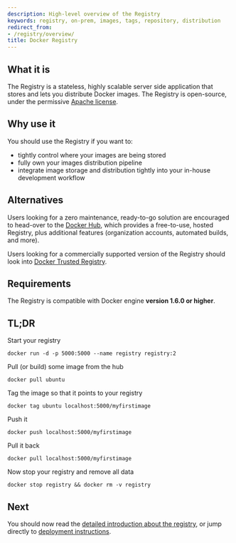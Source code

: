 ```yaml
---
description: High-level overview of the Registry
keywords: registry, on-prem, images, tags, repository, distribution
redirect_from:
- /registry/overview/
title: Docker Registry
---
```


## What it is

The Registry is a stateless, highly scalable server side application that stores
and lets you distribute Docker images. The Registry is open-source, under the
permissive [Apache license](http://en.wikipedia.org/wiki/Apache_License).

## Why use it

You should use the Registry if you want to:

 * tightly control where your images are being stored
 * fully own your images distribution pipeline
 * integrate image storage and distribution tightly into your in-house development workflow

## Alternatives

Users looking for a zero maintenance, ready-to-go solution are encouraged to
head-over to the [Docker Hub](https://hub.docker.com), which provides a
free-to-use, hosted Registry, plus additional features (organization accounts,
automated builds, and more).

Users looking for a commercially supported version of the Registry should look
into [Docker Trusted Registry](/datacenter/dtr/2.1/guides/index.md).

## Requirements

The Registry is compatible with Docker engine **version 1.6.0 or higher**.

## TL;DR

Start your registry

    docker run -d -p 5000:5000 --name registry registry:2

Pull (or build) some image from the hub

    docker pull ubuntu

Tag the image so that it points to your registry

    docker tag ubuntu localhost:5000/myfirstimage

Push it

    docker push localhost:5000/myfirstimage

Pull it back

    docker pull localhost:5000/myfirstimage

Now stop your registry and remove all data

    docker stop registry && docker rm -v registry

## Next

You should now read the [detailed introduction about the
registry](introduction.md), or jump directly to [deployment
instructions](deploying.md).
